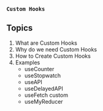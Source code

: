 ### `Custom Hooks`

## Topics

1. What are Custom Hooks
2. Why do we need Custom Hooks
3. How to Create Custom Hooks
4. Examples
   - useCounter
   - useStopwatch
   - useAPI
   - useDelayedAPI
   - useFetch custom
   - useMyReducer
